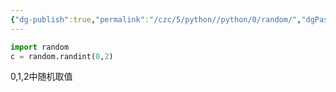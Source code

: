 ```yaml
---
{"dg-publish":true,"permalink":"/czc/5/python//python/0/random/","dgPassFrontmatter":true,"created":"2024-10-16T15:48:22.754+08:00","updated":"2024-12-07T17:35:33.859+08:00"}
---
```




```python
import random
c = random.randint(0,2)
```

0,1,2中随机取值